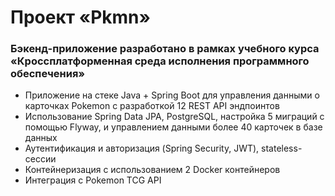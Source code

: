 # Проект «Pkmn»
### Бэкенд-приложение разработано в рамках учебного курса «Кроссплатформенная среда исполнения программного обеспечения»
- Приложение на стеке Java + Spring Boot для управления данными о карточках Pokemon с разработкой 12 REST API эндпоинтов
- Использование Spring Data JPA, PostgreSQL, настройка 5 миграций с помощью Flyway, и управлением данными более 40 карточек в базе данных
- Аутентификация и авторизация (Spring Security, JWT), stateless-сессии
- Контейнеризация с использованием 2 Docker контейнеров
- Интеграция с Pokemon TCG API
